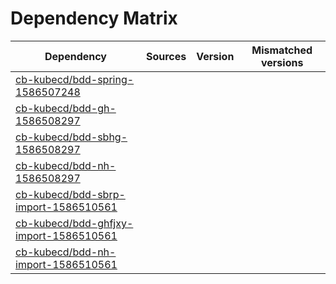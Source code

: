 # Dependency Matrix

Dependency | Sources | Version | Mismatched versions
---------- | ------- | ------- | -------------------
[cb-kubecd/bdd-spring-1586507248](https://github.com/cb-kubecd/bdd-spring-1586507248.git) |  | []() | 
[cb-kubecd/bdd-gh-1586508297](https://github.com/cb-kubecd/bdd-gh-1586508297.git) |  | []() | 
[cb-kubecd/bdd-sbhg-1586508297](https://github.com/cb-kubecd/bdd-sbhg-1586508297.git) |  | []() | 
[cb-kubecd/bdd-nh-1586508297](https://github.com/cb-kubecd/bdd-nh-1586508297.git) |  | []() | 
[cb-kubecd/bdd-sbrp-import-1586510561](https://github.com/cb-kubecd/bdd-sbrp-import-1586510561.git) |  | []() | 
[cb-kubecd/bdd-ghfjxy-import-1586510561](https://github.com/cb-kubecd/bdd-ghfjxy-import-1586510561.git) |  | []() | 
[cb-kubecd/bdd-nh-import-1586510561](https://github.com/cb-kubecd/bdd-nh-import-1586510561.git) |  | []() | 
